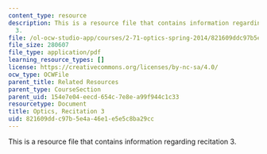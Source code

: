 ```yaml
---
content_type: resource
description: This is a resource file that contains information regarding recitation
  3.
file: /ol-ocw-studio-app/courses/2-71-optics-spring-2014/821609ddc97b5e4a46e1e5e5c8ba29cc_MIT2_71S14_Rec3.pdf
file_size: 280607
file_type: application/pdf
learning_resource_types: []
license: https://creativecommons.org/licenses/by-nc-sa/4.0/
ocw_type: OCWFile
parent_title: Related Resources
parent_type: CourseSection
parent_uid: 154e7e04-eecd-654c-7e8e-a99f944c1c33
resourcetype: Document
title: Optics, Recitation 3
uid: 821609dd-c97b-5e4a-46e1-e5e5c8ba29cc
---
```

This is a resource file that contains information regarding recitation 3.